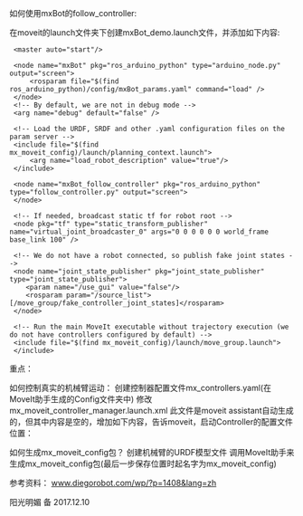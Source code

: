 如何使用mxBot的follow_controller:

在moveit的launch文件夹下创建mxBot_demo.launch文件，并添加如下内容:
<launch>

     <master auto="start"/>

     <node name="mxBot" pkg="ros_arduino_python" type="arduino_node.py" output="screen">
         <rosparam file="$(find ros_arduino_python)/config/mxBot_params.yaml" command="load" />
     </node>
     <!-- By default, we are not in debug mode -->
     <arg name="debug" default="false" />

     <!-- Load the URDF, SRDF and other .yaml configuration files on the param server -->
     <include file="$(find mx_moveit_config)/launch/planning_context.launch">
         <arg name="load_robot_description" value="true"/>
     </include>

     <node name="mxBot_follow_controller" pkg="ros_arduino_python" type="follow_controller.py" output="screen">
     </node>

     <!-- If needed, broadcast static tf for robot root -->
     <node pkg="tf" type="static_transform_publisher" name="virtual_joint_broadcaster_0" args="0 0 0 0 0 0 world_frame base_link 100" />

     <!-- We do not have a robot connected, so publish fake joint states -->
     <node name="joint_state_publisher" pkg="joint_state_publisher" type="joint_state_publisher">
        <param name="/use_gui" value="false"/>
        <rosparam param="/source_list">[/move_group/fake_controller_joint_states]</rosparam>
     </node>

     <!-- Run the main MoveIt executable without trajectory execution (we do not have controllers configured by default) -->
     <include file="$(find mx_moveit_config)/launch/move_group.launch">
     </include>
     
</launch>

重点：
     <node name="mxBot_follow_controller" pkg="ros_arduino_python" type="follow_controller.py" output="screen">
     </node>

如何控制真实的机械臂运动：
	创建控制器配置文件mx_controllers.yaml(在MoveIt助手生成的Config文件夹中)
	修改mx_moveit_controller_manager.launch.xml
		此文件是moveit assistant自动生成的，但其中内容是空的，增加如下内容，告诉moveit，启动Controller的配置文件位置：
<launch>
     <!-- Set the param that trajectory_execution_manager needs to find the controller plugin -->
     <arg name="moveit_controller_manager" default="moveit_simple_controller_manager/MoveItSimpleControllerManager" />
     <param name="moveit_controller_manager" value="$(arg moveit_controller_manager)"/>
     <!-- load controller_list -->
     <rosparam file="$(find mx_moveit_config)/config/mx_controllers.yaml"/>
</launch>

如何生成mx_moveit_config包？
	创建机械臂的URDF模型文件
	调用MoveIt助手来生成mx_moveit_config包(最后一步保存位置时起名字为mx_moveit_config)

参考资料：
www.diegorobot.com/wp/?p=1408&lang=zh

阳光明媚 备 2017.12.10